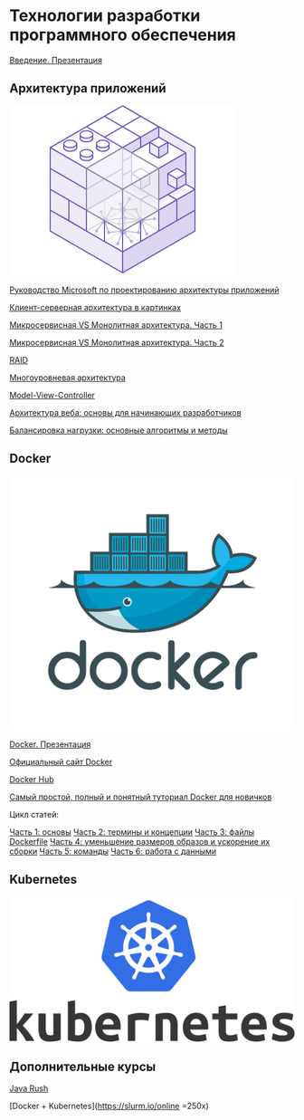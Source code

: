 # Технологии разработки программного обеспечения

[Введение. Презентация](ТРПО.pptx)

## Архитектура приложений

![](architecture.png)

[Руководство Microsoft по проектированию архитектуры приложений](MS_Arch_Manual.pdf)

[Клиент-серверная архитектура в картинках](https://habr.com/ru/post/495698/)

[Микросервисная VS Монолитная архитектура. Часть 1](https://habr.com/ru/company/simbirsoft/blog/453932/)

[Микросервисная VS Монолитная архитектура. Часть 2](https://proglib.io/p/monolitnaya-vs-mikroservisnaya-arhitektura-2019-09-16)

[RAID](https://ru.wikipedia.org/wiki/RAID)

[Многоуровневая архитектура](https://ru.wikipedia.org/wiki/%D0%9C%D0%BD%D0%BE%D0%B3%D0%BE%D1%83%D1%80%D0%BE%D0%B2%D0%BD%D0%B5%D0%B2%D0%B0%D1%8F_%D0%B0%D1%80%D1%85%D0%B8%D1%82%D0%B5%D0%BA%D1%82%D1%83%D1%80%D0%B0)

[Model-View-Controller](https://ru.wikipedia.org/wiki/%D0%9C%D0%BD%D0%BE%D0%B3%D0%BE%D1%83%D1%80%D0%BE%D0%B2%D0%BD%D0%B5%D0%B2%D0%B0%D1%8F_%D0%B0%D1%80%D1%85%D0%B8%D1%82%D0%B5%D0%BA%D1%82%D1%83%D1%80%D0%B0)

[Архитектура веба: основы для начинающих разработчиков](https://tproger.ru/translations/web-architecture-101/)

[Балансировка нагрузки: основные алгоритмы и методы](https://habr.com/ru/company/selectel/blog/250201/)

## Docker

![](docker.png)

[Docker. Презентация](Docker.pptx)

[Официальный сайт Docker](https://www.docker.com/)

[Docker Hub](https://hub.docker.com)

[Самый простой, полный и понятный туториал Docker для новичков](https://badcode.ru/docker-tutorial-dlia-novichkov-rassmatrivaiem-docker-tak-iesli-by-on-byl-ighrovoi-pristavkoi/)

Цикл статей:

[Часть 1: основы](https://habr.com/post/438796/)
[Часть 2: термины и концепции](https://habr.com/post/439978/)
[Часть 3: файлы Dockerfile](https://habr.com/post/439980/)
[Часть 4: уменьшение размеров образов и ускорение их сборки](https://habr.com/post/440658/)
[Часть 5: команды](https://habr.com/post/440660/)
[Часть 6: работа с данными](https://habr.com/post/441574/)

## Kubernetes

![](k8s.png) <!-- .element height="50%" -->

## Дополнительные курсы

[Java Rush](https://javarush.ru)

[Docker + Kubernetes](https://slurm.io/online =250x)

